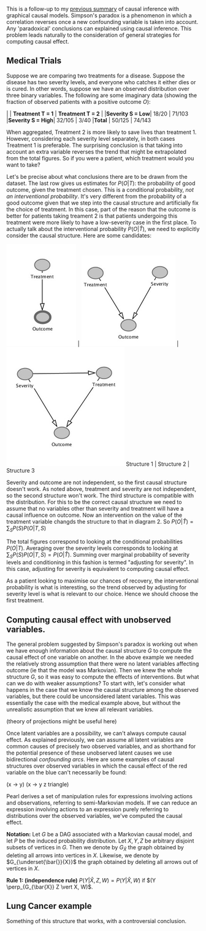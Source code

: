 <script type="text/x-mathjax-config"> MathJax.Hub.Config({ tex2jax: { inlineMath: [['$','$'], ['\\(','\\)']], processEscapes: true } }); </script> <script src="https://cdnjs.cloudflare.com/ajax/libs/mathjax/2.7.0/MathJax.js?config=TeX-AMS-MML_HTMLorMML" type="text/javascript"></script>

This is a follow-up to my [previous summary](https://hilbert-spaess.github.io/stats-Causality-from-correlation-Pearl's-approach/) of causal inference with graphical causal models. Simpson's paradox is a phenomenon in which a correlation reverses once a new confounding variable is taken into account. Any 'paradoxical' conclusions can explained using causal inference. This problem leads naturally to the consideration of general strategies for computing causal effect.

## Medical Trials

Suppose we are comparing two treatments for a disease. Suppose the disease has two severity levels, and everyone who catches it either dies or is cured. In other words, suppose we have an observed distribution over three binary variables. The following are some imaginary data (showing the fraction of observed patients with a positive outcome $O$): 

| | **Treatment T = 1** | **Treatment T = 2** | 
|**Severity S = Low**| 18/20 | 71/103
|**Severity S = High**| 32/105 | 3/40
|**Total** | 50/125 | 74/143

When aggregated, Treatment 2 is more likely to save lives than treatment 1. However, considering each severity level separately, in both cases Treatment 1 is preferable. The surprising conclusion is that taking into account an extra variable reverses the trend that might be extrapolated from the total figures. So if you were a patient, which treatment would you want to take?

Let's be precise about what conclusions there are to be drawn from the dataset. The last row gives us estimates for $P(O \vert T)$: the probability of good outcome, given the treatment chosen. This is a conditional probability, *not an interventional probability*. It's very different from the probability of a good outcome given that we step into the causal structure and artificially fix the choice of treatment. In this case, part of the reason that the outcome is better for patients taking treament 2 is that patients undergoing this treatment were more likely to have a low-severity case in the first place. To actually talk about the interventional probability $P(O \vert \hat{T})$, we need to explicitly consider the causal structure. Here are some candidates:

![t-o](/images/t-o.jpg) | ![t-o-s-vee](/images/t-o-s-vee.jpg) | ![triangle-tso.jpg](/images/triangle-tso.jpg)
Structure 1 | Structure 2 | Structure 3

Severity and outcome are not independent, so the first causal structure doesn't work. As noted above, treatment and severity are not independent, so the second structure won't work. The third structure is compatible with the distribution. For this to be the correct causal structure we need to assume that no variables other than severity and treatment will have a causal influence on outcome. Now an intervention on the value of the treatment variable changds the structure to that in diagram 2. So $P(O \vert \hat{T}) = \sum_{S}P(S)P(O \vert T, S)$

The total figures correspond to looking at the conditional probabilities $P(O \vert T)$.
Averaging over the severity levels corresponds to looking at $\sum_{S}P(S)P(O \vert T, S) = P(O \vert \hat{T})$. Summing over marginal probability of severity levels and conditioning in this fashion is termed "adjusting for severity". In this case, adjusting for severity is equivalent to computing causal effect.

As a patient looking to maximise our chances of recovery, the interventional probability is what is interesting, so the trend observed by adjusting for severity level is what is relevant to our choice. Hence we should choose the first treatment.

## Computing causal effect with unobserved variables.

The general problem suggested by Simpson's paradox is working out when we have enough information about the causal structure $G$ to compute the causal effect of one variable on another. In the above example we needed the relatively strong assumption that there were no latent variables affecting outcome (ie that the model was Markovian). Then we knew the whole structure $G$, so it was easy to compute the effects of interventions. But what can we do with weaker assumptions? To start with, let's consider what happens in the case that we know the causal structure among the observed variables, but there could be unconsidered latent variables. This was essentially the case with the medical example above, but without the unrealistic assumption that we knew all relevant variables.

(theory of projections might be useful here)

Once latent variables are a possibility, we can't always compute causal effect. As explained previously, we can assume all latent variables are common causes of precisely two observed variables, and as shorthand for the potential presence of these unobserved latent causes we use bidirectional *confounding arcs*. Here are some examples of causal structures over observed variables in which the causal effect of the red variable on the blue can't necessarily be found: 

(x -> y) (x -> y z triangle)

Pearl derives a set of manipulation rules for expressions involving actions and observations, referring to semi-Markovian models. If we can reduce an expression involving actions to an expression purely referring to distributions over the observed variables, we've computed the causal effect.

**Notation:** Let $G$ be a DAG associated with a Markovian causal model, and let $P$ be the induced probability distribution. Let $X, Y, Z$ be arbitrary disjoint subsets of vertices in $G$. Then we denote by $G_{\bar{X}}$ the graph obtained by deleting all arrows into vertices in $X$. Likewise, we denote by $G_{\underset{\bar{}}{X}}$ the graph obtained by deleting all arrows out of vertices in $X$. 

**Rule 1: (independence rule)** $P(Y \vert \hat{X}, Z, W) = P(Y \vert \hat{X}, W)$ if $(Y \perp_{G_{\bar{X}} Z \vert X, W)$. 

## Lung Cancer example

Something of this structure that works, with a controversial conclusion.




